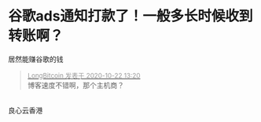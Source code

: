# 谷歌ads通知打款了！一般多长时候收到转账啊？


居然能赚谷歌的钱

<div class="quote"><blockquote><font size="2"><a href="https://www.hostloc.com/forum.php?mod=redirect&amp;goto=findpost&amp;pid=9335572&amp;ptid=757104" target="_blank"><font color="#999999">LongBitcoin 发表于 2020-10-22 13:20</font></a></font><br />
博客速度不错啊，那个主机商？</blockquote></div><br />
良心云香港<img id="aimg_tz6eW" onclick="zoom(this, this.src, 0, 0, 0)" class="zoom" src="https://cdn.jsdelivr.net/gh/hishis/forum-master/public/images/patch.gif" onmouseover="img_onmouseoverfunc(this)" onload="thumbImg(this)" border="0" alt="" />

